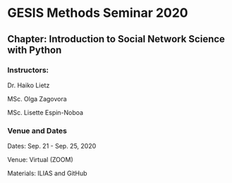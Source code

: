 # GESIS Methods Seminar 2020
## Chapter: Introduction to Social Network Science with Python

### Instructors:
Dr. Haiko Lietz

MSc. Olga Zagovora

MSc. Lisette Espin-Noboa

### Venue and Dates
Dates: Sep. 21 - Sep. 25, 2020

Venue: Virtual (ZOOM)

Materials: ILIAS and GitHub
